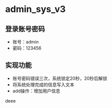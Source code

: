 # admin_sys_v3
## 登录账号密码
* 账号：admin
* 密码：123456

## 实现功能
* 账号密码错误三次，系统锁定20秒，20秒后解锁
* 将系统处理完成的信息写入文本
* add操作：增加用户信息
> 
 deee
